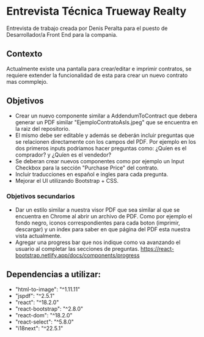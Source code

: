 # Entrevista Técnica Trueway Realty

Entrevista de trabajo creada por Denis Peralta para el puesto de Desarrollador/a Front End para la compania.

## Contexto 

Actualmente existe una pantalla para crear/editar e imprimir contratos, se requiere extender la funcionalidad de esta 
para crear un nuevo contrato mas commplejo. 

## Objetivos 

- Crear un nuevo componente similar a AddendumToContract que debera generar un PDF similar  "EjemploContratoAsIs.jpeg" que se encuentra en la raiz del repositorio. 
- El mismo debe ser editable y además se deberán incluir preguntas que se relacionen directamente con los campos del PDF. Por ejemplo en los dos primeros inputs podriamos hacer preguntas como: ¿Quíen es el comprador? y ¿Quíen es el vendedor?
- Se deberan crear nuevos componentes como por ejemplo un Input Checkbox para la sección "Purchase Price" del contrato.
- Incluir traducciones en español e ingles para cada pregunta.
- Mejorar el UI utilizando Bootstrap + CSS.
   
### Objetivos secundarios

- Dar un estilo similar a nuestra visor PDF que sea similar al que se encuentra en Chrome al abrir un archivo de PDF. Como por ejemplo el fondo negro, iconos correspondientes para cada boton (imprimir, descargar) y un index para saber en que página del PDF esta nuestra vista actualmente.
- Agregar una progress bar que nos indique como va avanzando el usuario al completar las secciones de preguntas. https://react-bootstrap.netlify.app/docs/components/progress

## Dependencias a utilizar: 

  - "html-to-image": "^1.11.11"
  - "jspdf": "^2.5.1"
  - "react": "^18.2.0"
  - "react-bootstrap": "^2.8.0"
  - "react-dom": "^18.2.0"
  - "react-select": "^5.8.0"
  - "i18next": "^22.5.1"
